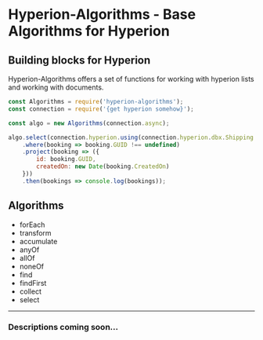 # Hyperion-Algorithms - Base Algorithms for Hyperion

## Building blocks for Hyperion

Hyperion-Algorithms offers a set of functions for working with hyperion lists and working with documents.

```js
const Algorithms = require('hyperion-algorithms');
const connection = require('{get hyperion somehow}');

const algo = new Algorithms(connection.async);

algo.select(connection.hyperion.using(connection.hyperion.dbx.Shipping.Booking.ListByTime))
    .where(booking => booking.GUID !== undefined)
    .project(booking => ({
        id: booking.GUID,
        createdOn: new Date(booking.CreatedOn)
    }))
    .then(bookings => console.log(bookings));
```

## Algorithms
- forEach
- transform
- accumulate
- anyOf
- allOf
- noneOf
- find
- findFirst
- collect
- select

---

### Descriptions coming soon...